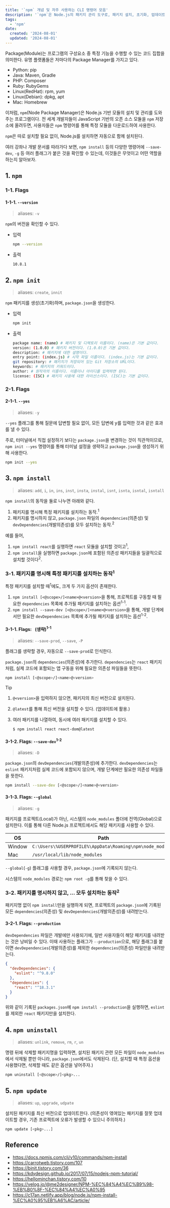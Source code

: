 ```yaml
---
title: '`npm` 개념 및 자주 사용하는 CLI 명령어 모음'
description: '`npm`은 Node.js의 패키지 관리 도구로, 패키지 설치, 초기화, 업데이트 및 삭제를 지원하며, 다양한 플래그를 통해 의존성과 개발 의존성을 효율적으로 관리할 수 있게 해준다.'
tags:
  - 'npm'
date:
  created: '2024-08-01'
  updated: '2024-08-01'
---
```


Package(Module)는 프로그램의 구성요소 중 특정 기능을 수행할 수 있는 코드 집합을 의미한다. 유명 플랫폼들은 저마다의 Package Manager를 가지고 있다.

- Python: pip
- Java: Maven, Gradle
- PHP: Composer
- Ruby: RubyGems
- Linux(RedHat): rpm, yum
- Linux(Debian): dpkg, apt
- Mac: Homebrew

이처럼, `npm`(Node Package Manager)은 Node.js 기반 모듈의 설치 및 관리를 도와주는 프로그램이다. 전 세계 개발자들이 JavaScript 기반의 오픈 소스 모듈을 `npm` 저장소에 올려두면, 사용자들은 `npm` 명령어를 통해 특정 모듈을 다운로드하여 사용한다.

`npm`은 따로 설치할 필요 없이, Node.js를 설치하면 자동으로 함께 설치된다.

여러 강좌나 개발 문서를 따라가다 보면, `npm install` 등의 다양한 명령어에 `--save-dev`, `-g` 등 여러 플래그가 붙은 것을 확인할 수 있는데, 이것들은 무엇이고 어떤 역할을 하는지 알아보자.

## 1. `npm`

### 1-1. Flags

#### 1-1-1. `--version`

> aliases: `-v`

`npm`의 버전을 확인할 수 있다.

- 입력

  ```bash
  npm --version
  ```

- 출력

  ```bash
  10.8.1
  ```

## 2. `npm init`

> aliases: `create`, `innit`

`npm` 패키지를 생성(초기화)하며, `package.json`을 생성한다.

- 입력

  ```bash
  npm init
  ```

- 출력

  ```bash
  package name: (name) # 패키지 및 디렉토리 이름이다. (name)은 기본 값이다.
  version: (1.0.0) # 패키지 버전이다. (1.0.0)은 기본 값이다.
  description: # 패키지에 대한 설명이다.
  entry point: (index.js) # 시작 파일 이름이다. (index.js)는 기본 값이다.
  git repository: # 패키지가 저장되어 있는 Git 저장소의 URL이다.
  keywords: # 패키지의 키워드이다.
  author: # 원작자의 이름이다. 이름이나 아이디를 입력하면 된다.
  license: (ISC) # 패키지 사용에 대한 라이선스이다. (ISC)는 기본 값이다.
  ```

### 2-1. Flags

#### 2-1-1. `--yes`

> aliases: `-y`

`--yes` 플래그를 통해 질문에 답변할 필요 없이, 모든 답변에 <Kbd>y</kbd>를 입력한 것과 같은 효과를 낼 수 있다.

주로, 터미널에서 직접 설정하기 보다는 `package.json`을 변경하는 것이 직관적이므로, `npm init --yes` 명령어를 통해 터미널 설정을 생략하고 `package.json`을 생성하기 위해 사용한다.

```bash
npm init --yes
```

## 3. `npm install`

> aliases: `add`, `i`, `in`, `ins`, `inst`, `insta`, `instal`, `isnt`, `isnta`, `isntal`, `isntall`

`npm install`의 동작을 둘로 나누면 아래와 같다.

1. 패키지를 명시해 특정 패키지를 설치하는 동작.<sup>1</sup>
1. 패키지를 명시하지 않고, `package.json` 파일의 `dependencies`(의존성) 및 `devDependencies`(개발의존성)를 모두 설치하는 동작.<sup>2</sup>

예를 들어,

1. `npm install react`를 실행하면 `react` 모듈을 설치할 것이고<sup>1</sup>,
1. `npm install`을 실행하면 `package.json`에 포함된 의존성 패키지들을 일괄적으로 설치할 것이다<sup>2</sup>.

### 3-1. 패키지를 명시해 특정 패키지를 설치하는 동작<sup>1</sup>

특정 패키지를 설치할 때<sup>1</sup>에도, 크게 두 가지 옵션이 존재한다.

1. `npm install [<@scope>/]<name>@<version>`을 통해, 프로젝트를 구동할 때 필요한 `dependencies` 목록에 추가될 패키지를 설치하는 옵션<sup>1-1</sup>.
1. `npm install --save-dev [<@scope>/]<name>@<version>`을 통해, 개발 단계에서만 필요한 `devDependencies` 목록에 추가될 패키지를 설치하는 옵션<sup>1-2</sup>.

#### 3-1-1. Flags: <code>&nbsp;</code>(생략)<sup>1-1</sup>

> aliases: `--save-prod`, `--save`, `-P`

플래그를 생략할 경우, 자동으로 `--save-prod`로 인식한다.

`package.json`의 `dependencies`(의존성)에 추가한다. `dependencies`는 `react` 패키지처럼, 실제 코드에 포함되는 앱 구동을 위해 필요한 의존성 파일들을 뜻한다.

```bash
npm install [<@scope>/]<name>@<version>
```

> [!TIP]
>
> 1. `@<version>`을 입력하지 않으면, 패키지의 최신 버전으로 설치된다.
>
> 1. `@latest`를 통해 최신 버전을 설치할 수 있다. (업데이트에 활용.)
>
> 1. 여러 패키지를 나열하여, 동시에 여러 패키지를 설치할 수 있다.
>
>     ```bash
>     $ npm install react react-dom@latest
>     ```

#### 3-1-2. Flags: `--save-dev`<sup>1-2</sup>

> aliases: `-D`

`package.json`의 `devDependencies`(개발의존성)에 추가한다. `devDependencies`는 `eslint` 패키지처럼 실제 코드에 포함되지 않으며, 개발 단계에만 필요한 의존성 파일들을 뜻한다.

```bash
npm install --save-dev [<@scope>/]<name>@<version>
```

#### 3-1-3. Flags: `--global`

> aliases: `-g`

패키지를 프로젝트(Local)가 아닌, 시스템의 `node_modules` 폴더에 전역(Global)으로 설치한다. 이를 통해 다른 Node.js 프로젝트에서도 해당 패키지를 사용할 수 있다.

|OS|Path|
|---|---|
|Window|`C:\Users\%USERPROFILE%\AppData\Roaming\npm\node_modules`|
|Mac|`/usr/local/lib/node_modules`|

`--global`(`-g`) 플래그를 사용할 경우, `package.json`에 기록되지 않는다.

시스템의 `node_modules` 경로는 `npm root -g`를 통해 찾을 수 있다.

### 3-2. 패키지를 명시하지 않고, ... 모두 설치하는 동작<sup>2</sup>

패키지명 없이 `npm install`만을 실행하게 되면, 프로젝트의 `package.json`에 기록된 모든 `dependencies`(의존성) 및 `devDependencies`(개발의존성)를 내려받는다.

#### 3-2-1. Flags: `--production`

`devDependencies` 파일은 개발에만 사용되기에, 일반 사용자들이 해당 패키지를 내려받는 것은 낭비일 수 있다. 이때 사용하는 플래그가 `--production`으로, 해당 플래그를 붙이면 `devDependencies`(개발의존성)를 제외한 `dependencies`(의존성) 파일만을 내려받는다.

```json
{
  "devDependencies": {
    "eslint": "^9.8.0"
  },
  "dependencies": {
    "react": "^18.3.1"
  }
}
```

위와 같이 기록된 `packages.json`에 `npm install --production`을 실행하면, `eslint`를 제외한 `react` 패키지만을 설치한다.

## 4. `npm uninstall`

> aliases: `unlink`, `remove`, `rm`, `r`, `un`

명령 뒤에 삭제할 패키지명을 입력하면, 설치된 패키지 관련 모든 파일이 `node_modules`에서 삭제될 뿐만 아니라, `package.json`에서도 삭제된다.
(단, 설치할 때 특정 옵션을 사용했다면, 삭제할 때도 같은 옵션을 넣어주자.)

```bash
npm uninstall [<@scope>/]<pkg>...
```

## 5. `npm update`

> aliases: `up`, `upgrade`, `udpate`

설치된 패키지를 최신 버전으로 업데이트한다. (의존성이 엮여있는 패키지를 잘못 업데이트할 경우, 기존 프로젝트에 오류가 발생할 수 있으니 주의하자.)

```bash
npm update [<pkg>...]
```

## Reference

- <https://docs.npmjs.com/cli/v10/commands/npm-install>
- <https://carrotweb.tistory.com/107>
- <https://binit.tistory.com/36>
- <https://kdydesign.github.io/2017/07/15/nodejs-npm-tutorial/>
- <https://hellominchan.tistory.com/10>
- <https://velog.io/@me2designer/NPM-%EC%84%A4%EC%B9%98-%EB%B0%8F-%EC%84%A4%EC%A0%95>
- <https://c17an.netlify.app/blog/node.js/npm-install-%EC%A0%95%EB%A6%AC/article/>
